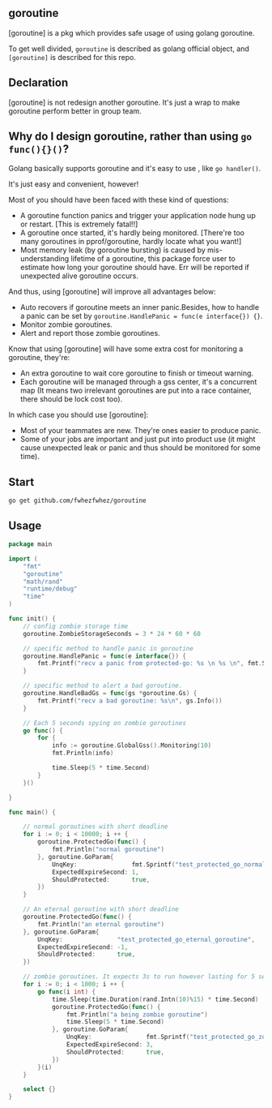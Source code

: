 ## goroutine
[goroutine] is a pkg which provides safe usage of using golang goroutine.

To get well divided, `goroutine` is described  as golang official object, and `[goroutine]` is described for this repo.

## Declaration
[goroutine] is not redesign another goroutine. It's just a wrap to make goroutine perform better in group team.

## Why do I design goroutine, rather than using `go func(){}()`?
Golang basically supports goroutine and it's easy to use , like `go handler()`.

It's just easy and convenient, however!

Most of you should have been faced with these kind of questions:

- A goroutine function panics and trigger your application node hung up or restart. [This is extremely fatal!!]
- A goroutine once started, it's hardly being monitored. [There're too many goroutines in pprof/goroutine, hardly locate what you want!]
- Most memory leak (by goroutine bursting) is caused by mis-understanding lifetime of a goroutine, this package force user to estimate how long your goroutine should have. Err will be reported if unexpected alive goroutine occurs.


And thus, using [goroutine] will improve all advantages below:

- Auto recovers if goroutine meets an inner panic.Besides, how to handle a panic can be set by `goroutine.HandlePanic = func(e interface{}) {}`.
- Monitor zombie goroutines.
- Alert and report those zombie goroutines.

Know that using [goroutine] will have some extra cost for monitoring a goroutine, they're:

- An extra goroutine to wait core goroutine to finish or timeout warning.
- Each goroutine will be managed through a gss center, it's a concurrent map (It means two irrelevant goroutines are put into a race container, there should be lock cost too).


In which case you should use [goroutine]:
- Most of your teammates are new. They're ones easier to produce panic.
- Some of your jobs are important and just put into product use (it might cause unexpected leak or panic and thus should be monitored for some time).


## Start
`go get github.com/fwhezfwhez/goroutine`

## Usage
```go
package main

import (
	"fmt"
	"goroutine"
	"math/rand"
	"runtime/debug"
	"time"
)

func init() {
	// config zombie storage time
	goroutine.ZombieStorageSeconds = 3 * 24 * 60 * 60

	// specific method to handle panic in goroutine
	goroutine.HandlePanic = func(e interface{}) {
		fmt.Printf("recv a panic from protected-go: %s \n %s \n", fmt.Sprintf("%v", e), debug.Stack())
	}

	// specific method to alert a bad goroutine.
	goroutine.HandleBadGs = func(gs *goroutine.Gs) {
		fmt.Printf("recv a bad goroutine: %s\n", gs.Info())
	}

	// Each 5 seconds spying on zombie goroutines
	go func() {
		for {
			info := goroutine.GlobalGss().Monitoring(10)
			fmt.Println(info)

			time.Sleep(5 * time.Second)
		}
	}()

}

func main() {

	// normal goroutines with short deadline
	for i := 0; i < 10000; i ++ {
		goroutine.ProtectedGo(func() {
			fmt.Println("normal goroutine")
		}, goroutine.GoParam{
			UnqKey:               fmt.Sprintf("test_protected_go_normal_goroutine_%d", i),
			ExpectedExpireSecond: 1,
			ShouldProtected:      true,
		})
	}

	// An eternal goroutine with short deadline
	goroutine.ProtectedGo(func() {
		fmt.Println("an eternal goroutine")
	}, goroutine.GoParam{
		UnqKey:               "test_protected_go_eternal_goroutine",
		ExpectedExpireSecond: -1,
		ShouldProtected:      true,
	})

	// zombie goroutines. It expects 3s to run however lasting for 5 seconds
	for i := 0; i < 1000; i ++ {
		go func(i int) {
			time.Sleep(time.Duration(rand.Intn(10)%15) * time.Second)
			goroutine.ProtectedGo(func() {
				fmt.Println("a being zombie goroutine")
				time.Sleep(5 * time.Second)
			}, goroutine.GoParam{
				UnqKey:               fmt.Sprintf("test_protected_go_zombie_goroutine_%d", i),
				ExpectedExpireSecond: 3,
				ShouldProtected:      true,
			})
		}(i)
	}

	select {}
}

```



